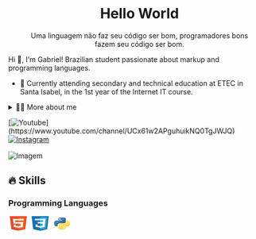 <!--título-->
<div id="user-content-toc">
  <ul align="center">
    <summary><h1 style="display: inline-block">Hello World</h1></summary>
    Uma linguagem não faz seu código ser bom, programadores bons fazem seu código ser bom. 
</div>

<!-- Presentation -->
<p>
  Hi 👋, I'm Gabriel! Brazilian student passionate about markup and programming languages.

  - 🌱 Currently attending secondary and technical education at ETEC in Santa Isabel, in the 1st year of the Internet IT course.

<!-- Dropdown -->
<details>
  <summary>👨‍💻 More about me</summary>

  - 💬 I am 15 years old and currently live in Brazil. I'm studying English at Escola DiscoverON and I'm gaining experience in Python, Web Project Analysis, Markup Languages ​​and Digital Art.. 

  - ⚡ I like playing games, studying technology and playing sports. I'm creative and I identify with front-end work. I dedicate myself to everything I do, giving my best, "23 And whatever you do, do it with all your heart, as for the Lord, and not for men, 24 knowing that you will receive the reward of the inheritance from the Lord, because you serve Christ the Lord. Colossenses 3:23-24 \o/
</details>

<!-- Links -->
[![Youtube](https://img.shields.io/badge/YouTube-FF0000?style=for-the-badge&logo=youtube&logoColor=white](https://user-images.githubusercontent.com/74038190/235294007-de441046-823e-4eff-89bf-d4df52858b65.gif)](https://user-images.githubusercontent.com/74038190/235294007-de441046-823e-4eff-89bf-d4df52858b65.gif))](https://www.youtube.com/channel/UCx61w2APguhuikNQ0TgJWJQ)
[![Instagram](https://img.shields.io/badge/Instagram-E4405F?style=for-the-badge&logo=instagram&logoColor=white)](https://www.instagram.com/gabriel_basilio1/)

<!-- GIF -->
<p align="left">
  <img align="center" src="https://github.com/assets/77739311/4e9f41af-6b57-49a7-b15a-74322e96b4d7" alt="Imagem">
</p>

## 🔥 Skills
<!-- Skills: Programming Languages -->
  <div style="flex-basis: 48%;">
    <h3>Programming Languages</h3>
    <img align="center" alt="HTML" height="30" width="40" src="https://raw.githubusercontent.com/devicons/devicon/master/icons/html5/html5-original.svg">
    <img align="center" alt="CSS" height="30" width="40" src="https://raw.githubusercontent.com/devicons/devicon/master/icons/css3/css3-original.svg">
    <img align="center" alt="Python" height="30" width="40" src="https://raw.githubusercontent.com/devicons/devicon/master/icons/python/python-original.svg">
  </div>
